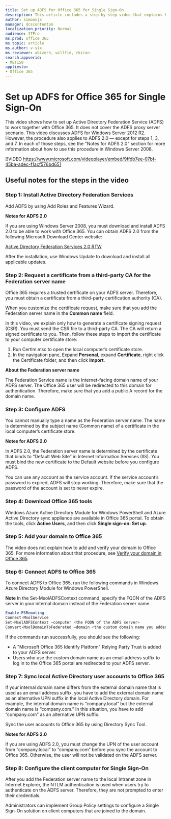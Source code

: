 ```yaml
---
title: Set up ADFS for Office 365 for Single Sign-On
description: This article includes a step-by-step video that explains how to configure ADFS to work together with Office 365 for Single Sign-On solution.
author: simonxjx
manager: dcscontentpm
localization_priority: Normal
audience: ITPro
ms.prod: office 365
ms.topic: article
ms.author: v-six
ms.reviewer: abizerh, willfid, rkiran
search.appverid: 
- MET150
appliesto:
- Office 365
---
```


# Set up ADFS for Office 365 for Single Sign-On

This video shows how to set up Active Directory Federation Service (ADFS) to work together with Office 365. It does not cover the ADFS proxy server scenario. This video discusses ADFS for Windows Server 2012 R2. However, the procedure also applies to ADFS 2.0 — except for steps 1, 3, and 7. In each of those steps, see the "Notes for ADFS 2.0" section for more information about how to use this procedure in Windows Server 2008.

[!VIDEO https://www.microsoft.com/videoplayer/embed/9ffdb7ee-07bf-45ba-adec-f1acf576bd65]

## Useful notes for the steps in the video

### Step 1: Install Active Directory Federation Services

Add ADFS by using Add Roles and Features Wizard.

**Notes for ADFS 2.0**

If you are using Windows Server 2008, you must download and install ADFS 2.0 to be able to work with Office 365. You can obtain ADFS 2.0 from the following Microsoft Download Center website:

[Active Directory Federation Services 2.0 RTW](https://www.microsoft.com/download/details.aspx?id=10909)

After the installation, use Windows Update to download and install all applicable updates. 

### Step 2: Request a certificate from a third-party CA for the Federation server name

Office 365 requires a trusted certificate on your ADFS server. Therefore, you must obtain a certificate from a third-party certification authority (CA). 

When you customize the certificate request, make sure that you add the Federation server name in the **Common name** field. 

In this video, we explain only how to generate a certificate signing request (CSR). You must send the CSR file to a third-party CA. The CA will return a signed certificate to you. Then, follow these steps to import the certificate to your computer certificate store:

1. Run Certlm.msc to open the local computer’s certificate store.   
2. In the navigation pane, Expand **Personal**, expand **Certificate**, right click the Certificate folder, and then click **Import**.   

**About the Federation server name**

The Federation Service name is the Internet-facing domain name of your ADFS server. The Office 365 user will be redirected to this domain for authentication. Therefore, make sure that you add a public A record for the domain name. 

### Step 3: Configure ADFS

You cannot manually type a name as the Federation server name. The name is determined by the subject name (Common name) of a certificate in the local computer’s certificate store.

**Notes for ADFS 2.0**

In ADFS 2.0, the Federation server name is determined by the certificate that binds to “Default Web Site” in Internet Information Services (IIS). You must bind the new certificate to the Default website before you configure ADFS.

You can use any account as the service account. If the service account’s password is expired, ADFS will stop working. Therefore, make sure that the password of the account is set to never expire.

### Step 4: Download Office 365 tools

Windows Azure Active Directory Module for Windows PowerShell and Azure Active Directory sync appliance are available in Office 365 portal. To obtain the tools, click **Active Users**, and then click **Single sign-on: Set up**.

### Step 5: Add your domain to Office 365

The video does not explain how to add and verify your domain to Office 365. For more information about that procedure, see [Verify your domain in Office 365](https://support.office.com/en-ca/article/verify-your-domain-in-office-365-6383f56d-3d09-4dcb-9b41-b5f5a5efd611).

### Step 6: Connect ADFS to Office 365

To connect ADFS to Office 365, run the following commands in Windows Azure Directory Module for Windows PowerShell.

**Note** In the Set-MsolADFSContext command, specify the FQDN of the ADFS server in your internal domain instead of the Federation server name.

```powershell
Enable-PSRemoting 
Connect-MsolService 
Set-MsolADFSContext –computer <the FQDN of the ADFS server>
Convert-MsolDomainToFederated –domain <the custom domain name you added into Office 365>
```

If the commands run successfully, you should see the following:

- A "Microsoft Office 365 Identify Platform" Relying Party Trust is added to your ADFS server.   
- Users who use the custom domain name as an email address suffix to log in to the Office 365 portal are redirected to your ADFS server.   

### Step 7: Sync local Active Directory user accounts to Office 365

If your internal domain name differs from the external domain name that is used as an email address suffix, you have to add the external domain name as an alternative UPN suffix in the local Active Directory domain. For example, the internal domain name is “company.local” but the external domain name is “company.com.” In this situation, you have to add “company.com” as an alternative UPN suffix.

Sync the user accounts to Office 365 by using Directory Sync Tool.

**Notes for ADFS 2.0**

If you are using ADFS 2.0, you must change the UPN of the user account from “company.local” to “company.com” before you sync the account to Office 365. Otherwise, the user will not be validated on the ADFS server. 

### Step 8: Configure the client computer for Single Sign-On

After you add the Federation server name to the local Intranet zone in Internet Explorer, the NTLM authentication is used when users try to authenticate on the ADFS server. Therefore, they are not prompted to enter their credentials. 

Administrators can implement Group Policy settings to configure a Single Sign-On solution on client computers that are joined to the domain.
